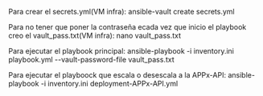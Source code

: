 Para crear el secrets.yml(VM infra):
ansible-vault create secrets.yml

Para no tener que poner la contraseña ecada vez que inicio el playbook creo el vault_pass.txt(VM infra):
nano vault_pass.txt

Para ejecutar el playbook principal:
ansible-playbook -i inventory.ini playbook.yml --vault-password-file vault_pass.txt 

Para ejecutar el playboock que escala o desescala a la APPx-API:
ansible-playbook -i inventory.ini deployment-APPx-API.yml